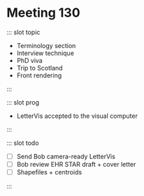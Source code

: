 # Meeting 130

<Meeting index="130" members="Bob, Elif, Wang" date="24 May 2021 11:00" nextDate="31 May 2021 11:00">

::: slot topic

- Terminology section
- Interview technique
- PhD viva
- Trip to Scotland
- Front rendering

:::

::: slot prog

- LetterVis accepted to the visual computer

:::

::: slot todo

- [ ] Send Bob camera-ready LetterVis
- [ ] Bob review EHR STAR draft + cover letter
- [ ] Shapefiles + centroids

:::

</Meeting>
